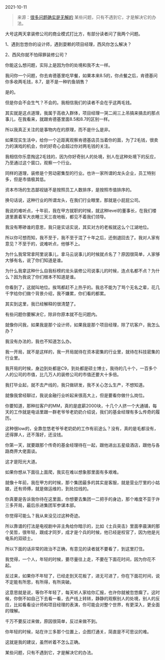 2021-10-11

> 来源：[很多问题确实是无解的](http://mp.weixin.qq.com/s?__biz=MzU3NDc5Nzc0NQ==&mid=2247507611&idx=1&sn=44ba41a6efc1cdf7f8cb3c24d66188c3&chksm=fd2e7c45ca59f5539ce2b3667c1af0ae404d4a9b9d6f0a59c040e4e8bcf70869512f4059a33b&scene=27#wechat_redirect)
> 某些问题，只有不遇到它，才是解决它的办法。

大号这两天拿装修公司的商业模式打比方，有部分读者问了我两个问题。  

  

1、遇到忽悠你的设计师，遇到耍赖的项目经理，西风你怎么解决？

2、西风你就不怕得罪装修公司？

  

你能这么想问题，实际上是因为你的处境和我不太一样。  

  

我问你一个问题，你去肯德基里吃早餐，如果本来8.5的，你点餐之后，肯德基问你多收两毛钱，8.7，是不是一种钓鱼销售？

  

是的。

  

但是你会不会生气？不会的。我相信我们的读者不会在乎这两毛钱。  

  

其实就是这点道理，我属于高收入群体，项目经理一哭二闹三上吊搞来搞去的那点事儿，在我看来，就跟肯德基里面8.5和8.7的区别一样。  

  

所以我真正关注的是事物内在的原理，而不是什么是非。

  

如果现实生活中，给你一个近距离观察肯德基店员当着你的面，为了2毛钱，很卖力的演戏的机会，你的好奇心会超过你对两毛钱的关注。  

  

我相信你乐意掏这2毛钱的，因为你好奇别人的处境，别人在这种处境下的反应，乃至通过这个窗口，观察一个行业。  

  

同样的道理，装修是个劳动密集型的行业。也许一家所谓的龙头企业，员工特别多，但是市值极其低。  

  

资本市场的生态鄙视链不是按照员工人数排序，是按照市值排序的。  

  

换句话说，这种行业的所谓龙头，在我们行业眼里，那就是小屁屁公司。  

  

我说的难听点，十年前，我在甲方就职的时候，就这种level的董事长，在我们楼道里裹着军大衣睡三天三夜地板，都见不着我们领导。  

  

我没有寒碜谁的意思，我只是实话实说，其实对方的老板就这么个江湖地位。

  

所以你可想而知，我不至于，我不至于混了十年之后，还倒退回去了。我对人家有意见？不至于的，说难听点，他够不上。

  

为什么我常常拿阿里说事儿，拿马云说事儿的时候就点名了？原因很简单，人家够大够有名，说了你们知道是谁。

  

为什么我拿这种什么自我标榜的龙头装修公司说事儿的时候，连点名都不点？为什么？因为我说了你们根本不知道是谁。  

  

你看到了，这就叫地位。挨骂都赶不上热乎的。我总不能为了骂个无名之辈，花几千字给你们做个背景介绍，我不嫌累，你们看的都累。

  

其实到这里，我已经解释的很清楚了。  

  

有些问题你要解决它，除非你原本就不在问题内。

  

就像你问我，如果我是那个设计师，如果我是那个项目经理，除了坑客户，我怎么办？  

  

我没有办法的，我也不知道怎么办。

  

我一开局，就不是这样的，我一开局就待在资本密集的行业里，就待在科技密集的行业里。

  

我开局的时候，身边到处都是C9，到处都是硕士博士，我待的几十个，一百多个人的公司的市值，比几万人的装修公司的市值还要大十多倍。

  

我打毕业起，就不去产线的，我只做研发，我不关心怎么生产，不想知道。  

  

就像我曾经聊过，我说金融行业听起来很高大上，但是要看你做什么岗位。  

  

你要知道，那种拉客户的MM，真的是底薪2000块，十几个人挤一个大通铺，每天的工作就是电话里跟一群老爷爷老奶奶介绍说，我们的基金经理有多么传奇的履历。

  

这种很low的，全靠忽悠老爷爷老奶奶的工作有前途么？没有，真的是毛都没有，还得罪人，还不落好，还没钱。

  

你第一天，就要跟那个传奇的基金经理待在一起，跟他进出五星级酒店，跟他与各路商界大佬面谈。  

  

这才是阳光大道。  

  

如果你想从下面往上面爬，我实在难以想象那里面有多艰难。

  

就像十年前，我在甲方的时候，那个集团最多的其实是客服，就是营业厅里的小姑娘，还有师傅，就是做运维的，到处拉线的。

  

你真要是告诉我你待在这里面，你想要去集团一二把手的身边，那个难度不亚于许三多开局，最后杀进集团军参谋本部。  

  

你觉得可能么？我从来没见过这种奇迹。  

  

所以靠谱的打法是电视剧中非主角给你暗示的，比如《士兵突击》里面李晨演的那个吴哲，很年轻，跟成才同岁，成才是个兵的时候，他已经是校官了，因为他是光电系的双硕士。

  

所以下面的话非常的政治不正确，有意见的读者就不要看了，到这里打住。  

  

我觉得，一个人，年轻的时候，要尽量往上走，不要在下面花时间，因为你花不起。  

  

反过来，如果你不年轻了，已经走到天花板了，进无可进了，你在下面花时间，说不定能有所思，有所得，有所突破。

  

这意思就是说，等你不年轻了，每天听人家给你汇报，也许你就被忽悠瘸了。这时候，你倒不如自己下去看一看，去产线上转转，静静的观察别人的处境，别人的反应，比如看看设计师和项目经理的表演，你可能会对整个世界，有更深入，更全面的理解。  

  

千万不要反过来做，原因很简单，反过来做不到。  

  

你年轻的时候，站在许三多那个位置上，企图打通关，简直是不可思议的难。  

  

这就是我的建议，虽然听着不怎么正确。

  

某些问题，只有不遇到它，才是解决它的办法。

